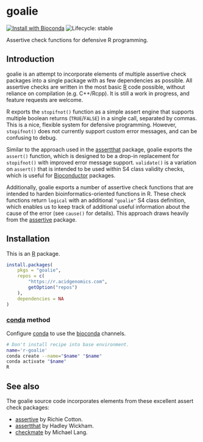 # goalie

[![Install with Bioconda](https://img.shields.io/badge/install%20with-bioconda-brightgreen.svg)](http://bioconda.github.io/recipes/r-goalie/README.html) ![Lifecycle: stable](https://img.shields.io/badge/lifecycle-stable-brightgreen.svg)

Assertive check functions for defensive R programming.

## Introduction

goalie is an attempt to incorporate elements of multiple assertive check
packages into a single package with as few dependencies as possible. All
assertive checks are written in the most basic [R][] code possible, without
reliance on compilation (e.g. C++/Rcpp). It is still a work in progress, and
feature requests are welcome.

R exports the `stopifnot()` function as a simple assert engine that supports
multiple boolean returns (`TRUE`/`FALSE`) in a single call, separated by commas.
This is a nice, flexible system for defensive programming. However,
`stopifnot()` does not currently support custom error messages, and can be
confusing to debug.

Similar to the approach used in the [assertthat][] package, goalie exports the
`assert()` function, which is designed to be a drop-in replacement for
`stopifnot()` with improved error message support. `validate()` is a variation
on `assert()` that is intended to be used within S4 class validity checks, which
is useful for [Bioconductor][] packages.

Additionally, goalie exports a number of assertive check functions that are
intended to harden bioinformatics-oriented functions in R. These check functions
return `logical` with an additional `"goalie"` S4 class definition, which
enables us to keep track of additional useful information about the cause of the
error (see `cause()` for details). This approach draws heavily from the
[assertive][] package.

## Installation

This is an [R][] package.

```r
install.packages(
    pkgs = "goalie",
    repos = c(
        "https://r.acidgenomics.com",
        getOption("repos")
    ),
    dependencies = NA
)
```

### [conda][] method

Configure [conda][] to use the [bioconda][] channels.

```sh
# Don't install recipe into base environment.
name='r-goalie'
conda create --name="$name" "$name"
conda activate "$name"
R
```

## See also

The goalie source code incorporates elements from these excellent assert check
packages:

- [assertive][] by Richie Cotton.
- [assertthat][] by Hadley Wickham.
- [checkmate][] by Michael Lang.

[assertive]: https://cran.r-project.org/package=assertive
[assertthat]: https://cran.r-project.org/package=assertthat
[bioconda]: https://bioconda.github.io/
[bioconductor]: https://bioconductor.org/
[checkmate]: https://cran.r-project.org/package=checkmate
[conda]: https://conda.io/
[r]: https://www.r-project.org/
